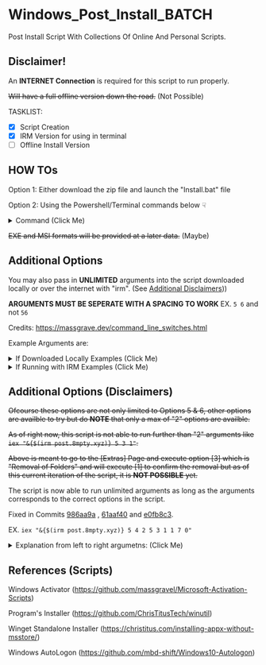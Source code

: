 # Windows_Post_Install_BATCH
Post Install Script With Collections Of Online And Personal Scripts.

## Disclaimer!
An **INTERNET Connection** is required for this script to run properly.

~~Will have a full offline version down the road.~~ (Not Possible)

TASKLIST:

- [x] Script Creation
- [x] IRM Version for using in terminal 
- [ ] Offline Install Version
 
## HOW TOs

Option 1: Either download the zip file and launch the "Install.bat" file 
 
Option 2: Using the Powershell/Terminal commands below ☟

<details><summary>Command (Click Me)</summary>
<p>

```
irm post.8mpty.xyz | iex
```
or (A bit more Secure)
```
irm https://post.8mpty.xyz | iex
```
or (use if DNS issues)
```
irm https://raw.githubusercontent.com/8mpty/Windows_Post_Install_BATCH/main/psfile/empty.ps1 | iex
```
</p>
</details>

~~EXE and MSI formats will be provided at a later data.~~ (Maybe)


## Additional Options

You may also pass in **UNLIMITED** arguments into the script downloaded locally or over the internet with "irm". (See [Additional Disclaimers](https://github.com/8mpty/Windows_Post_Install_BATCH/tree/main#additional-options-disclaimers)))

**ARGUMENTS MUST BE SEPERATE WITH A SPACING TO WORK** EX. ```5 6``` and not ```56```

Credits: https://massgrave.dev/command_line_switches.html

Example Arguments are:

<details><summary>If Downloaded Locally Examples (Click Me)</summary>
<p> 
 
```
.\Install.bat 5
```
Which will go to the [Extras] page.

If running:
```
.\Install.bat 5 6
```
Will go the [Extras] page and execute option [6] which is creating the script shortcut.
</p>
</details>


<details><summary>If Running with IRM Examples (Click Me)</summary>
<p>

Default is ```irm post.8mpty.xyz | iex```,

But if you want to pass in arguments:
```
iex "&{$(irm post.8mpty.xyz)} 5"
```
Which will go to the [Extras] page.

If running:
```
iex "&{$(irm post.8mpty.xyz)} 5 6"
```
Will go the [Extras] page and execute option [6] which is creating the script shortcut.
</p>
</details>

## Additional Options (Disclaimers)

~~Ofcourse these options are not only limited to Options 5 & 6, other options are availble to try but do **NOTE** that only a max of "2" options are availble.~~

~~As of right now, this script is not able to run further than "2" arguments like ```iex "&{$(irm post.8mpty.xyz)} 5 3 1"```.~~

~~Above is meant to go to the [Extras] Page and execute option [3] which is "Removal of Folders" and will execute [1] to confirm the removal but as of this current iteration of the script, it is **NOT POSSIBLE** yet.~~

The script is now able to run unlimited arguments as long as the arguments corresponds to the correct options in the script.

Fixed in Commits [986aa9a](https://github.com/8mpty/Windows_Post_Install_BATCH/commit/986aa9ab654410e7510039f2ac0ead36be0ef178#diff-4c4389ae3adbd3780d385439f1e161d08aade4df4cc5fd544c6ae4c0e45c7320) , [61aaf40](https://github.com/8mpty/Windows_Post_Install_BATCH/commit/61aaf4015acd8c20b287b41212bc69b5b1c57596) and [e0fb8c3](https://github.com/8mpty/Windows_Post_Install_BATCH/commit/e0fb8c31d21ad3345a0906292ee633af6f2b370a).

EX. ```iex "&{$(irm post.8mpty.xyz)} 5 4 2 5 3 1 1 7 0"```

<details><summary>Explanation from left to right argumetns: (Click Me)</summary>
<p>

```
5: Go to [Extras] page

4: Execute [UAC_Verification] Option

2: Select option [2] which is [Disable + Enchanced] option

5: Go back to [Extras] page

3: Execute [Remove or Restore folders] option 

1: Select [Remove Folders] Option

1: Select [64 Bit] Architecture

7: Remove [ALL] folders

0: Exits the script
```
</p>
</details>

## References (Scripts)
 
Windows Activator (https://github.com/massgravel/Microsoft-Activation-Scripts)
 
Program's Installer (https://github.com/ChrisTitusTech/winutil)
 
Winget Standalone Installer (https://christitus.com/installing-appx-without-msstore/)
 
Windows AutoLogon (https://github.com/mbd-shift/Windows10-Autologon)
